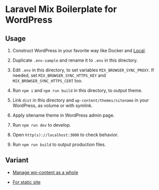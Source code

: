# Laravel Mix Boilerplate for WordPress

## Usage

1. Construct WordPress in your favorite way like Docker and [Local](https://localwp.com/).

2. Duplicate `.env-sample` and rename it to `.env` in this directory.

3. Edit `.env` in this directory, to set variables `MIX_BROWSER_SYNC_PROXY`. If needed, set `MIX_BROWSER_SYNC_HTTPS_KEY` and `MIX_BROWSER_SYNC_HTTPS_CERT` too.

4. Run `npm i` and `npm run build` in this directory, to output theme.

5. Link `dist` in this directory and `wp-content/themes/sitename` in your WordPress, as volume or with symlink.

6. Apply sitename theme in WordPress admin page.

7. Run `npm run dev` to develop.

8. Open `http(s)://localhost:3000` to check behavior.

9. Run `npm run build` to output production files.

## Variant

- [Manage wp-content as a whole](https://github.com/dsktschy/laravel-mix-boilerplate-wordpress/tree/wp-content)

- [For static site](https://github.com/dsktschy/laravel-mix-boilerplate-static)
